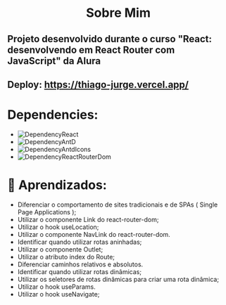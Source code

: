 <h1 align="center">Sobre Mim</h1>
<h2>Projeto desenvolvido durante o curso "React: desenvolvendo em React Router com JavaScript" da Alura</h2>

## Deploy: https://thiago-jurge.vercel.app/ ##
# Dependencies:
- ![DependencyReact](https://img.shields.io/badge/ReactJs-%5E18.2.0-green)
- ![DependencyAntD](https://img.shields.io/badge/antd-%5E5.2.0-green)
- ![DependencyAntdIcons](https://img.shields.io/badge/%40ant--design%2Ficons-%5E5.0.1-green)
- ![DependencyReactRouterDom](https://img.shields.io/badge/react--router--dom-%5E6.8.1-green)

# :book: Aprendizados:

- Diferenciar o comportamento de sites tradicionais e de SPAs ( Single Page Applications );
- Utilizar o componente Link do react-router-dom;
- Utilizar o hook useLocation;
- Utilizar o componente NavLink do react-router-dom.
- Identificar quando utilizar rotas aninhadas;
- Utilizar o componente Outlet;
- Utilizar o atributo index do Route;
- Diferenciar caminhos relativos e absolutos.
- Identificar quando utilizar rotas dinâmicas;
- Utilizar os seletores de rotas dinâmicas para criar uma rota dinâmica;
- Utilizar o hook useParams.
- Utilizar o hook useNavigate;